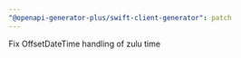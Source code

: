 ```yaml
---
"@openapi-generator-plus/swift-client-generator": patch
---
```


Fix OffsetDateTime handling of zulu time
